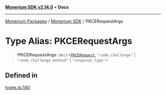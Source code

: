 [**Monerium SDK v2.14.0**](../Packages.md) • **Docs**

***

[Monerium Packages](../../Packages.md) / [Monerium SDK](../Monerium%20SDK.md) / PKCERequestArgs

# Type Alias: PKCERequestArgs

> **PKCERequestArgs**: `Omit`\<[`PKCERequest`](PKCERequest.md), `"code_challenge"` \| `"code_challenge_method"` \| `"response_type"`\>

## Defined in

[types.ts:140](https://github.com/monerium/js-monorepo/blob/ffeefd2a9bccc0d18acecd9390a7bfced5720c17/packages/sdk/src/types.ts#L140)
